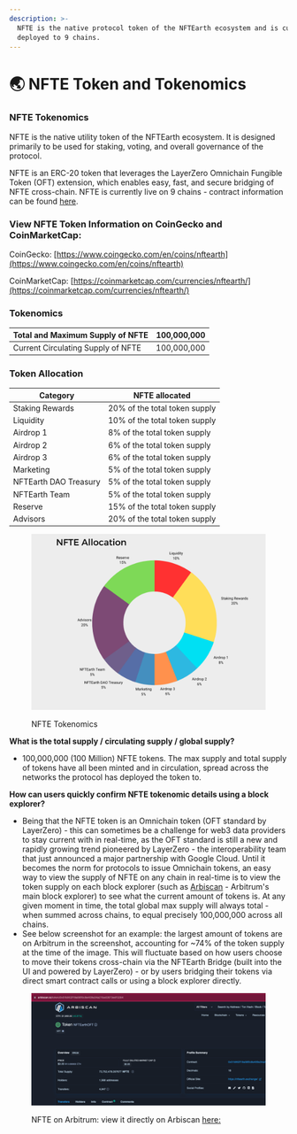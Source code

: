 ```yaml
---
description: >-
  NFTE is the native protocol token of the NFTEarth ecosystem and is currently
  deployed to 9 chains.
---
```


# 🌏 NFTE Token and Tokenomics

### NFTE Tokenomics

NFTE is the native utility token of the NFTEarth ecosystem. It is designed primarily to be used for staking, voting, and overall governance of the protocol.

NFTE is an ERC-20 token that leverages the LayerZero Omnichain Fungible Token (OFT) extension, which enables easy, fast, and secure bridging of NFTE cross-chain. NFTE is currently live on 9 chains - contract information can be found [here](../developers/contract-addresses.md).

### View NFTE Token Information on CoinGecko and CoinMarketCap:

CoinGecko: [https://www.coingecko.com/en/coins/nftearth](https://www.coingecko.com/en/coins/nftearth)

CoinMarketCap: [https://coinmarketcap.com/currencies/nftearth/](https://coinmarketcap.com/currencies/nftearth/)

### Tokenomics

| Total and Maximum Supply of NFTE   | 100,000,000 |
| ---------------------------------- | ----------- |
| Current Circulating Supply of NFTE | 100,000,000 |

### Token Allocation

| Category              | NFTE allocated                |
| --------------------- | ----------------------------- |
| Staking Rewards       | 20% of the total token supply |
| Liquidity             | 10% of the total token supply |
| Airdrop 1             | 8% of the total token supply  |
| Airdrop 2             | 6% of the total token supply  |
| Airdrop 3             | 6% of the total token supply  |
| Marketing             | 5% of the total token supply  |
| NFTEarth DAO Treasury | 5% of the total token supply  |
| NFTEarth Team         | 5% of the total token supply  |
| Reserve               | 15% of the total token supply |
| Advisors              | 20% of the total token supply |

<figure><img src="../.gitbook/assets/NFTE Tokenomics.png" alt=""><figcaption><p>NFTE Tokenomics</p></figcaption></figure>

**What is the total supply / circulating supply / global supply?**&#x20;

* 100,000,000 (100 Million) NFTE tokens. The max supply and total supply of tokens have all been minted and in circulation, spread across the networks the protocol has deployed the token to.

**How can users quickly confirm NFTE tokenomic details using a block explorer?**

* Being that the NFTE token is an Omnichain token (OFT standard by LayerZero) - this can sometimes be a challenge for web3 data providers to stay current with in real-time, as the OFT standard is still a new and rapidly growing trend pioneered by LayerZero - the interoperability team that just announced a major partnership with Google Cloud. Until it becomes the norm for protocols to issue Omnichain tokens, an easy way to view the supply of NFTE on any chain in real-time is to view the token supply on each block explorer (such as [Arbiscan](https://arbiscan.io/token/0x51b902f19a56f0c8e409a34a215ad2673edf3284) - Arbitrum's main block explorer) to see what the current amount of tokens is. At any given moment in time, the total global max supply will always total - when summed across chains, to equal precisely 100,000,000 across all chains.&#x20;
* See below screenshot for an example: the largest amount of tokens are on Arbitrum in the screenshot, accounting for \~74% of the token supply at the time of the image. This will fluctuate based on how users choose to move their tokens cross-chain via the NFTEarth Bridge (built into the UI and powered by LayerZero) - or by users bridging their tokens via direct smart contract calls or using a block explorer directly.

<figure><img src="../.gitbook/assets/Arbiscan_NFTe.png" alt=""><figcaption><p>NFTE on Arbitrum: view it directly on Arbiscan <a href="https://arbiscan.io/token/0x51b902f19a56f0c8e409a34a215ad2673edf3284">here: </a></p></figcaption></figure>
